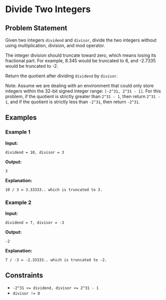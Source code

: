 # Divide Two Integers

## Problem Statement

Given two integers `dividend` and `divisor`, divide the two integers without using multiplication, division, and mod operator.

The integer division should truncate toward zero, which means losing its fractional part. For example, 8.345 would be truncated to 8, and -2.7335 would be truncated to -2.

Return the quotient after dividing `dividend` by `divisor`.

Note: Assume we are dealing with an environment that could only store integers within the 32-bit signed integer range: `[-2^31, 2^31 - 1]`. For this problem, if the quotient is strictly greater than `2^31 - 1`, then return `2^31 - 1`, and if the quotient is strictly less than `-2^31`, then return `-2^31`.

## Examples

### Example 1

**Input:** 
```
dividend = 10, divisor = 3
```
**Output:** 
```
3
```
**Explanation:** 
```
10 / 3 = 3.33333.. which is truncated to 3.
```

### Example 2

**Input:**
```
dividend = 7, divisor = -3
```
**Output:** 
```
-2
```
**Explanation:** 
```
7 / -3 = -2.33333.. which is truncated to -2.
```

## Constraints

- `-2^31 <= dividend, divisor <= 2^31 - 1`
- `divisor != 0`